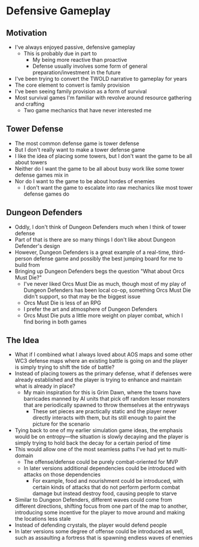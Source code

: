 # Defensive Gameplay

## Motivation

* I've always enjoyed passive, defensive gameplay
  * This is probably due in part to
    * My being more reactive than proactive
    * Defense usually involves some form of general preparation/investment in the future
* I've been trying to convert the TWOLD narrative to gameplay for years
* The core element to convert is family provision
* I've been seeing family provision as a form of survival
* Most survival games I'm familiar with revolve around resource gathering and crafting
  * Two game mechanics that have never interested me

## Tower Defense

* The most common defense game is tower defense
* But I don't really want to make a tower defense game
* I like the idea of placing some towers, but I don't want the game to be all about towers
* Neither do I want the game to be all about busy work like some tower defense games mix in
* Nor do I want to the game to be about hordes of enemies
  * I don't want the game to escalate into raw mechanics like most tower defense games do

## Dungeon Defenders

* Oddly, I don't think of Dungeon Defenders much when I think of tower defense
* Part of that is there are so many things I don't like about Dungeon Defender's design
* However, Dungeon Defenders is a great example of a real-time, third-person defense game and possibly the best jumping board for me to build from
* Bringing up Dungeon Defenders begs the question "What about Orcs Must Die?"
  * I've never liked Orcs Must Die as much, though most of my play of Dungeon Defenders has been local co-op, something Orcs Must Die didn't support, so that may be the biggest issue
  * Orcs Must Die is less of an RPG
  * I prefer the art and atmosphere of Dungeon Defenders
  * Orcs Must Die puts a little more weight on player combat, which I find boring in both games

## The Idea

* What if I combined what I always loved about AOS maps and some other WC3 defense maps where an existing battle is going on and the player is simply trying to shift the tide of battle?
* Instead of placing towers as the primary defense, what if defenses were already established and the player is trying to enhance and maintain what is already in place?
  * My main inspiration for this is Grim Dawn, where the towns have barricades manned by AI units that pick off random lesser monsters that are periodically spawned to throw themselves at the entryways
    * These set pieces are practically static and the player never directly interacts with them, but its still enough to paint the picture for the scenario
* Tying back to one of my earlier simulation game ideas, the emphasis would be on entropy—the situation is slowly decaying and the player is simply trying to hold back the decay for a certain period of time
* This would allow one of the most seamless paths I've had yet to multi-domain
  * The offense/defense could be purely combat-oriented for MVP
  * In later versions additional dependencies could be introduced with attacks on those dependencies
    * For example, food and nourishment could be introduced, with certain kinds of attacks that do not perform perform combat damage but instead destroy food, causing people to starve
* Similar to Dungeon Defenders, different waves could come from different directions, shifting focus from one part of the map to another, introducing some incentive for the player to move around and making the locations less stale
* Instead of defending crystals, the player would defend people
* In later versions some degree of offense could be introduced as well, such as assaulting a fortress that is spawning endless waves of enemies